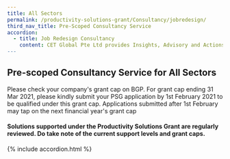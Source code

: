 ```yaml
---
title: All Sectors
permalink: /productivity-solutions-grant/Consultancy/jobredesign/
third_nav_title: Pre-Scoped Consultancy Service
accordion:
  - title: Job Redesign Consultancy
    content: CET Global Pte Ltd provides Insights, Advisory and Actions for People, Process and Performance. We enable Enterprise and People Management and Development; conduct Analytics and Profiling Assessment; and design and develop customise Training programmes for our Clients. Our Job Redesign supports business transformation to Create Value for Businesses, Jobs, and Employees.<br/><br/><a href='/productivity-solutions-grant/solutionrepo/solution1735' target='_blank' style='color:#037e8a'>Job Redesign Consultancy - CET Global Pte Ltd </a><br/><br/><br/>EON was established in 1996 and specialises in providing human capital consulting and training services to organisations in Singapore. Through the years, EON has helped organisations from various industries improve on strategic human capital alignment, redesign work processes, and making jobs more productive and attractive for employees. Since 2017, EON has been working with government agencies and professional institutions to develop and deliver training programmes in job redesign.<br/><br/><a href='/productivity-solutions-grant/solutionrepo/solution1736' target='_blank' style='color:#037e8a'>Job Redesign Consultancy - EON Consulting & Training Pte Ltd</a><br/><br/><br/>Willis Towers Watson is a global advisory & solutions company. Given recent business and technology trends, Job Redesign is a critical strategy for responding with agility and building talent for the future. Our solutions leverage cutting-edge Artificial Intelligence technologies to identify Job Redesign opportunities, new ways of working and quantify productivity gains. Our experienced consultants will collaborate with you to co-create bespoke solutions that will increase productivity, create meaningful jobs and improve performance.<br/><br/><a href='/productivity-solutions-grant/solutionrepo/solution1831' target='_blank' style='color:#037e8a'>Job Redesign Consultancy - Willis Towers Watson Consulting (Singapore) Pte Ltd</a><br/><br/><br/>Mercer is a pioneer of Job Redesign, having delivered over 20 Job Redesign projects since 2016. We have led sector-wide Job Redesign efforts for retailers, hotels, and healthcare operators, working together with both large MNCs and local firms. In these projects, we improved the way work is done for our clients by facilitating new technology implementation, business process optimization, and ultimately redesigning and uplifting jobs to improve business productivity and talent attraction.<br/><br/><a href='/productivity-solutions-grant/solutionrepo/solution1832' target='_blank' style='color:#037e8a'>Job Redesign Consultancy - Mercer (Singapore) Pte Ltd</a><br/><br/><br/>At Deloitte, we believe that Redesigning jobs should be viewed not as an end goal but as a process that enables work itself to be redefined so that the workforce creates new value. We will take 3 practical steps to help you to imagine, design and pilot job redesign initiatives that will complement and drive your consumer business and workforce transformation aspirations.<br/><br/><a href='/productivity-solutions-grant/solutionrepo/solution1833' target='_blank' style='color:#037e8a'>Job Redesign Consultancy - Deloitte Consulting Pte Ltd</a><br/><br/><br/>Aon is a leading global human capital consulting firm offering a broad spectrum of data, analytics and advisory services. As part of the PSG-JR program, Aon will work with enterprises to develop and implement job redesign roadmaps to improve productivity, talent attraction and retention; and to transform their workforces for the future. Our proprietary database, industry insight, and innovative Human Capital Solutions provide us with content and contextual expertise required to make this initiative a success.<br/><br/><a href='/productivity-solutions-grant/solutionrepo/solution1834' target='_blank' style='color:#037e8a'>Job Redesign Consultancy - Aon Solutions Singapore Pte Ltd</a><br/><br/><br/>COVID-19 has accelerated the need for companies to embark on digital transformations, and revamp the way work is done to drive higher levels of productivity and effectiveness. EY's People Advisory Services, together with our broader EY Technology and Business Consultancy practices, assists companies on your workforce transformation efforts, including job redesign, business process redesign and workforce upskilling, to help you realise the future of work within your organisations.<br/><br/><a href='/productivity-solutions-grant/solutionrepo/solution1835' target='_blank' style='color:#037e8a'>Job Redesign Consultancy - Ernst & Young Advisory Pte Ltd</a><br/>
---
```


## Pre-scoped Consultancy Service for All Sectors

Please check your company's grant cap on BGP. For grant cap ending 31 Mar 2021, please kindly submit your PSG application by 1st February 2021 to be qualified under this grant cap. Applications submitted after 1st February may tap on the next financial year's grant cap

#### Solutions supported under the Productivity Solutions Grant are regularly reviewed. Do take note of the current support levels and grant caps.

{% include accordion.html %}

